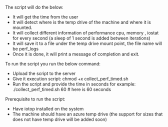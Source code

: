 The script will do the below:
-	It will get the time from the user
-	It will detect where is the temp drive of the machine and where it is mounted.
-	It will collect different information of performance cpu, memory , iostat for every second (a sleep of 1 second is added between iterations)
-	It will save it to a file under the temp drive mount point, the file name will be perf_logs
-	Once it is done, it will print a message of completion and exit.

To run the script you run the below command:
-	Upload the script to the server
-	Give it execution script: chmod +x collect_perf_timed.sh
-	Run the script and provide the time in seconds for example:
./collect_perf_timed.sh 60 # here is 60 seconds

Prerequisite to run the script:
-	Have iotop installed on the system
-	The machine should have an azure temp drive (the support for sizes that does not have temp drive will be added soon)
